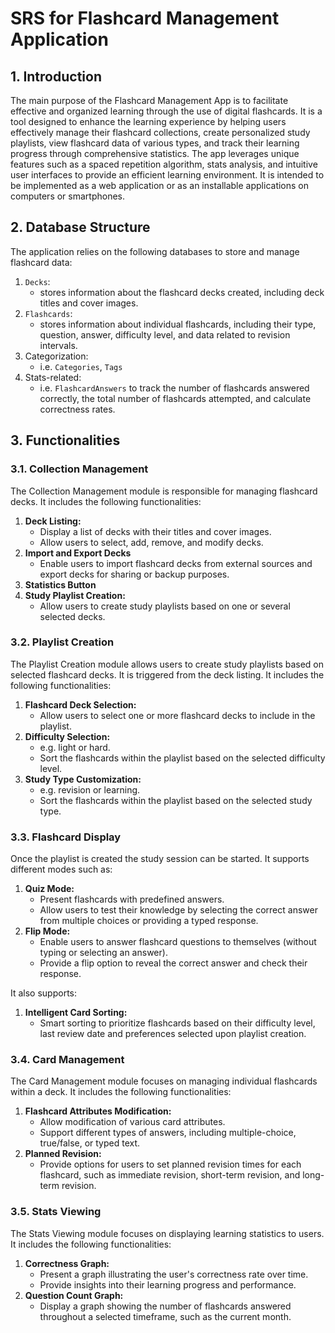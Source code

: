# SRS for Flashcard Management Application

## 1. Introduction
The main purpose of the Flashcard Management App is to facilitate effective and organized learning through the use of digital flashcards. It is a tool designed to enhance the learning experience by helping users effectively manage their flashcard collections, create personalized study playlists, view flashcard data of various types, and track their learning progress through comprehensive statistics. The app leverages unique features such as a spaced repetition algorithm, stats analysis, and intuitive user interfaces to provide an efficient learning environment. It is intended to be implemented as a web application or as an installable applications on computers or smartphones.

## 2. Database Structure
The application relies on the following databases to store and manage flashcard data:

1. `Decks`:
	- stores information about the flashcard decks created, including deck titles and cover images.
2. `Flashcards`:
	- stores information about individual flashcards, including their type, question, answer, difficulty level, and data related to revision intervals.
3. Categorization:
	 - i.e. `Categories`, `Tags`
4. Stats-related:
	- i.e. `FlashcardAnswers` to track the number of flashcards answered correctly, the total number of flashcards attempted, and calculate correctness rates.

## 3. Functionalities

### 3.1. Collection Management
The Collection Management module is responsible for managing flashcard decks. It includes the following functionalities:

1. **Deck Listing:**
	- Display a list of decks with their titles and cover images.
	- Allow users to select, add, remove, and modify decks.
3. **Import and Export Decks**
	- Enable users to import flashcard decks from external sources and export decks for sharing or backup purposes.
4. **Statistics Button**
5. **Study Playlist Creation:** 
	- Allow users to create study playlists based on one or several selected decks.

### 3.2. Playlist Creation
The Playlist Creation module allows users to create study playlists based on selected flashcard decks. It is triggered from the deck listing. It includes the following functionalities:

1. **Flashcard Deck Selection:**
	- Allow users to select one or more flashcard decks to include in the playlist.
2. **Difficulty Selection:**
	- e.g. light or hard.
	- Sort the flashcards within the playlist based on the selected difficulty level.
3. **Study Type Customization:**
	- e.g. revision or learning.
	- Sort the flashcards within the playlist based on the selected study type.

### 3.3. Flashcard Display
Once the playlist is created the study session can be started. It supports different modes such as:

1. **Quiz Mode:**
	- Present flashcards with predefined answers.
	- Allow users to test their knowledge by selecting the correct answer from multiple choices or providing a typed response.
2. **Flip Mode:**
	- Enable users to answer flashcard questions to themselves (without typing or selecting an answer).
	- Provide a flip option to reveal the correct answer and check their response.

It also supports:

1. **Intelligent Card Sorting:**
	- Smart sorting to prioritize flashcards based on their difficulty level, last review date and preferences selected upon playlist creation.

### 3.4. Card Management
The Card Management module focuses on managing individual flashcards within a deck. It includes the following functionalities:

1. **Flashcard Attributes Modification:**
	- Allow modification of various card attributes.
	- Support different types of answers, including multiple-choice, true/false, or typed text.
2. **Planned Revision:**
	- Provide options for users to set planned revision times for each flashcard, such as immediate revision, short-term revision, and long-term revision.
### 3.5. Stats Viewing
The Stats Viewing module focuses on displaying learning statistics to users. It includes the following functionalities:

1. **Correctness Graph:**
	- Present a graph illustrating the user's correctness rate over time.
	- Provide insights into their learning progress and performance.
2. **Question Count Graph:**
	- Display a graph showing the number of flashcards answered throughout a selected timeframe, such as the current month.

